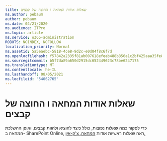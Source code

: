 ```yaml
---
title: שאלות אודות המחאה ו החוצה של קבצים
ms.author: pebaum
author: pebaum
ms.date: 04/21/2020
ms.audience: ITPro
ms.topic: article
ms.service: o365-administration
ROBOTS: NOINDEX, NOFOLLOW
localization_priority: Normal
ms.assetid: 5a5eaebc-5818-4ce8-9d2c-e0d04f8c6f7d
ms.openlocfilehash: f57842a2335f81ab007618efeab488b856a1c2bf425aaa35fe8912dcece25c7e
ms.sourcegitcommit: b5f7da89a650d2915dc652449623c78be6247175
ms.translationtype: MT
ms.contentlocale: he-IL
ms.lasthandoff: 08/05/2021
ms.locfileid: "54062765"
---
```

# <a name="questions-about-check-in-and-out-files"></a>שאלות אודות המחאה ו החוצה של קבצים

כדי לסקור כמה שאלות נפוצות, כולל כיצד להוציא ולהוות קבצים, ואופן ההשלכת המחאה ב- SharePoint Online, ראה שאלות ראשיות אודות [המחאה, צ'ק-אין.](https://go.microsoft.com/fwlink/?linkid=2018786)
  

